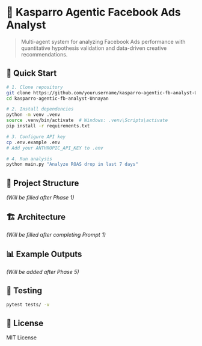 # 🎯 Kasparro Agentic Facebook Ads Analyst

> Multi-agent system for analyzing Facebook Ads performance with quantitative hypothesis validation and data-driven creative recommendations.

## 🚀 Quick Start
```bash
# 1. Clone repository
git clone https://github.com/yourusername/kasparro-agentic-fb-analyst-Unnayan.git
cd kasparro-agentic-fb-analyst-Unnayan

# 2. Install dependencies
python -m venv .venv
source .venv/bin/activate  # Windows: .venv\Scripts\activate
pip install -r requirements.txt

# 3. Configure API key
cp .env.example .env
# Add your ANTHROPIC_API_KEY to .env

# 4. Run analysis
python main.py "Analyze ROAS drop in last 7 days"
```

## 📁 Project Structure

*(Will be filled after Phase 1)*

## 🏗️ Architecture

*(Will be filled after completing Prompt 1)*

## 📊 Example Outputs

*(Will be added after Phase 5)*

## 🧪 Testing
```bash
pytest tests/ -v
```

## 📝 License

MIT License
